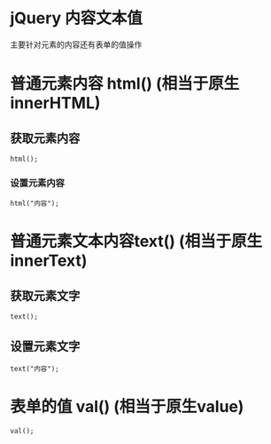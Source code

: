# jQuery 内容文本值

主要针对元素的内容还有表单的值操作

# 普通元素内容 html() (相当于原生innerHTML)

## 获取元素内容

`html();`

### 设置元素内容

`html("内容");`

# 普通元素文本内容text() (相当于原生innerText)

## 获取元素文字

`text();`

## 设置元素文字

`text("内容");`

# 表单的值 val() (相当于原生value)

`val();`
